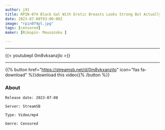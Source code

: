 ```yaml
---
author: j91
title: RPIN-074 Black Gal With Erotic Breasts Looks Strong But Actually De M… Unequaled Ji Po Is Poked By A Bakobako And A Female Orgasmic Face Is Exposed
date: 2023-07-08T03:00:00Z
image: "rpin074pl.jpg"
tags: [censored]
maker: [Rikopin- Mousozoku ]

---
```


___

{{< youtubepl 0m8vkxanzjlo >}}
___

{{% button href="https://streamsb.net/d/0m8vkxanzjlo" icon="fas fa-download" %}}download this video{{% /button %}}
### About

`Release date: 2023-07-08`

`Server: StreamSB`

`Type: Video/mp4`

`Genre:	Censored`

